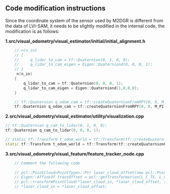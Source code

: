 ## Code modification instructions
Since the coordinate system of the sensor used by M2DGR is different from the data of LVI-SAM, it needs to be slightly modified in the internal code, the modification is as follows: 

**1.src/visual_odometry/visual_estimator/initial/initial_alignment.h**
``` c++
    // n(n_in)
    // {
    //     q_lidar_to_cam = tf::Quaternion(0, 1, 0, 0); 
    //     q_lidar_to_cam_eigen = Eigen::Quaterniond(0, 0, 0, 1); 
    // }
     n(n_in)
    {
        q_lidar_to_cam = tf::Quaternion(0, 0, 0, 1);
        q_lidar_to_cam_eigen = Eigen::Quaterniond(1,0,0,0); 
    }
```
``` c++
    // tf::Quaternion q_odom_cam = tf::createQuaternionFromRPY(0, 0, M_PI) * (q_odom_lidar * q_lidar_to_cam);
    tf::Quaternion q_odom_cam = tf::createQuaternionFromRPY(0, 0, M_PI / 2.0) * (q_odom_lidar * q_lidar_to_cam); 
```
**2.src/visual_odometry/visual_estimator/utility/visualization.cpp**
``` c++
// tf::Quaternion q_cam_to_lidar(0, 1, 0, 0);
tf::Quaternion q_cam_to_lidar(0, 0, 0, 1); 
```
``` c++
// static tf::Transform t_odom_world = tf::Transform(tf::createQuaternionFromRPY(0, 0, M_PI), tf::Vector3(0, 0, 0));
static tf::Transform t_odom_world = tf::Transform(tf::createQuaternionFromRPY(0, 0, 0), tf::Vector3(0, 0, 0));
```
**3.src/visual_odometry/visual_feature/feature_tracker_node.cpp**
```c++
    // Comment the following code
    
    // pcl::PointCloud<PointType>::Ptr laser_cloud_offset(new pcl::PointCloud<PointType>());
    // Eigen::Affine3f transOffset = pcl::getTransformation(L_C_TX, L_C_TY, L_C_TZ, L_C_RX, L_C_RY, L_C_RZ);
    // pcl::transformPointCloud(*laser_cloud_in, *laser_cloud_offset, transOffset);
    // *laser_cloud_in = *laser_cloud_offset;
```
